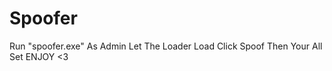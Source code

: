 # Spoofer
Run "spoofer.exe" As Admin  Let The Loader Load  Click Spoof  Then Your All Set  ENJOY &lt;3
